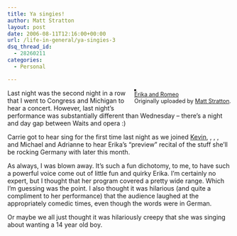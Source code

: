 ```yaml
---
title: Ya singies!
author: Matt Stratton
layout: post
date: 2006-08-11T12:16:00+00:00
url: /life-in-general/ya-singies-3
dsq_thread_id:
  - 28260211
categories:
  - Personal

---
```

<div style="float:right;margin-left:10px;margin-bottom:10px;">
  <a href="http://www.flickr.com/photos/mugsy/182098689/" title="photo sharing"><img src="http://static.flickr.com/66/182098689_ad6faeb44e_m.jpg" alt="" style="border:solid 2px #000000;" /></a> <br /> <span style="font-size:.9em;margin-top:0;"> <a href="http://www.flickr.com/photos/mugsy/182098689/">Erika and Romeo</a> <br /> Originally uploaded by <a href="http://www.flickr.com/people/mugsy/">Matt Stratton</a>. </span>
</div>

Last night was the second night in a row that I went to Congress and Michigan to hear a concert. However, last night&#8217;s performance was substantially different than Wednesday &#8211; there&#8217;s a night and day gap between Waits and opera :)

Carrie got to hear sing for the first time last night as we joined [Kevin][1], , , , and Michael and Adrianne to hear Erika&#8217;s &#8220;preview&#8221; recital of the stuff she&#8217;ll be rocking Germany with later this month. 

As always, I was blown away. It&#8217;s such a fun dichotomy, to me, to have such a powerful voice come out of little fun and quirky Erika. I&#8217;m certainly no expert, but I thought that her program covered a pretty wide range. Which I&#8217;m guessing was the point. I also thought it was hilarious (and quite a compliment to her performance) that the audience laughed at the appropriately comedic times, even though the words were in German. 

Or maybe we all just thought it was hilariously creepy that she was singing about wanting a 14 year old boy.

 [1]: http://www.kevinkmp.com